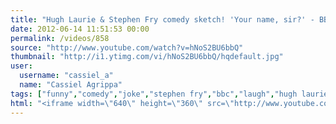 ```yaml
---
title: "Hugh Laurie & Stephen Fry comedy sketch! 'Your name, sir?' - BBC comedy"
date: 2012-06-14 11:51:53 00:00
permalink: /videos/858
source: "http://www.youtube.com/watch?v=hNoS2BU6bbQ"
thumbnail: "http://i1.ytimg.com/vi/hNoS2BU6bbQ/hqdefault.jpg"
user:
  username: "cassiel_a"
  name: "Cassiel Agrippa"
tags: ["funny","comedy","joke","stephen fry","bbc","laugh","hugh laurie","short sketch","skit"]
html: "<iframe width=\"640\" height=\"360\" src=\"http://www.youtube.com/embed/hNoS2BU6bbQ?wmode=transparent&fs=1&feature=oembed\" frameborder=\"0\" allowfullscreen></iframe>"
---
```


